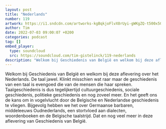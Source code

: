```yaml
---
layout: post
title: "Nederlands"
number: 119
artwork: https://i1.sndcdn.com/artworks-kgBqkjoFlvX8rUyi-gWKgZQ-t500x500.jpg
author: Tim
date: 2022-07-03 09:00:07 +0200
categories: podcast
tag: []
embed_player:
  type: soundcloud
  src: https://soundcloud.com/tim-gistelinck/119-nederlands
description: "Welkom bij Geschiedenis van België en welkom bij deze aflevering over het Nederlands."
---
```

Welkom bij Geschiedenis van België en welkom bij deze aflevering over het Nederlands. De taal jawel. Klinkt misschien wat raar maar de geschiedenis van een taal is evengoed die van de mensen die haar spreken. Taalgeschiedenis is dus tegelijkertijd cultuurgeschiedenis, sociale geschiedenis, politieke geschiedenis en nog zoveel meer. En het geeft ons de kans om in vogelvlucht door de Belgische en Nederlandse geschiedenis te vliegen. Bijgevolg hebben we het over Germaanse barbaren, middeleeuws Oudnederlands, een stortvloed aan dialecten, woordenboeken en de Belgische taalstrijd. Dat en nog veel meer in deze aflevering van Geschiedenis van België.
